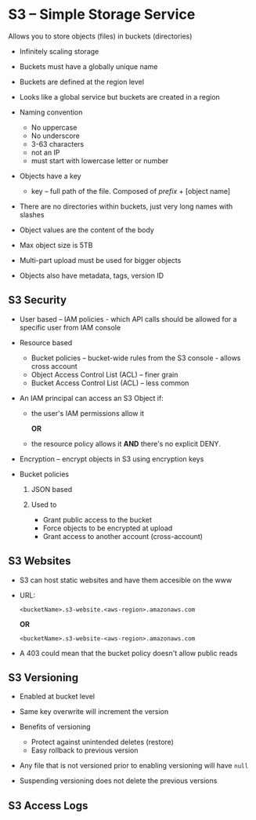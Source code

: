 # S3 – Simple Storage Service

Allows you to store objects (files) in buckets (directories)

- Infinitely scaling storage
- Buckets must have a globally unique name
- Buckets are defined at the region level
- Looks like a global service but buckets are created in a region
- Naming convention

  - No uppercase
  - No underscore
  - 3-63 characters
  - not an IP
  - must start with lowercase letter or number

- Objects have a key

  - key – full path of the file. Composed of _prefix_ + [object name]

- There are no directories within buckets, just very long names with slashes

- Object values are the content of the body
- Max object size is 5TB
- Multi-part upload must be used for bigger objects
- Objects also have metadata, tags, version ID

## S3 Security

- User based – IAM policies - which API calls should be allowed for a specific user from IAM console

- Resource based

  - Bucket policies – bucket-wide rules from the S3 console - allows cross account
  - Object Access Control List (ACL) – finer grain
  - Bucket Access Control List (ACL) – less common

- An IAM principal can access an S3 Object if:

  - the user's IAM permissions allow it

    **OR**

  - the resource policy allows it **AND** there's no explicit DENY.

- Encryption – encrypt objects in S3 using encryption keys

- Bucket policies

  1. JSON based
  1. Used to

     - Grant public access to the bucket
     - Force objects to be encrypted at upload
     - Grant access to another account (cross-account)

## S3 Websites

- S3 can host static websites and have them accesible on the www
- URL:

  `<bucketName>.s3-website.<aws-region>.amazonaws.com`

  **OR**

  `<bucketName>.s3-website-<aws-region>.amazonaws.com`

- A 403 could mean that the bucket policy doesn't allow public reads

## S3 Versioning

- Enabled at bucket level
- Same key overwrite will increment the version
- Benefits of versioning

  - Protect against unintended deletes (restore)
  - Easy rollback to previous version

- Any file that is not versioned prior to enabling versioning will have `null`

- Suspending versioning does not delete the previous versions

## S3 Access Logs
